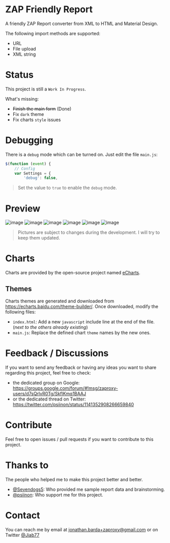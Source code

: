 # ZAP Friendly Report

A friendly ZAP Report converter from XML to HTML and Material Design.

The following import methods are supported:

* URL
* File upload
* XML string

# Status

This project is still a `Work In Progress`.

What's missing:

* ~~Finish the main form~~ (Done)
* Fix `dark` theme
* Fix charts `style` issues

# Debugging

There is a `debug` mode which can be turned on. Just edit the file `main.js`:

```javascript
$(function (event) {
	// Config
	var Settings = {
		'debug': false,
```

> Set the value to `true` to enable the `debug` mode.

# Preview

![image](https://user-images.githubusercontent.com/9881407/60761913-7a886680-a053-11e9-9903-29deeeab3533.png)
![image](https://user-images.githubusercontent.com/9881407/60761921-98ee6200-a053-11e9-95c6-8b7095a579ce.png)
![image](https://user-images.githubusercontent.com/9881407/60761926-bae7e480-a053-11e9-9e58-e505310ace11.png)
![image](https://user-images.githubusercontent.com/9881407/60761936-d0f5a500-a053-11e9-8e2a-a9679c120886.png)
![image](https://user-images.githubusercontent.com/9881407/60761939-f1bdfa80-a053-11e9-9908-0d972d6379e7.png)
![image](https://user-images.githubusercontent.com/9881407/60761951-524d3780-a054-11e9-800e-1e4c1bffebea.png)

> Pictures are subject to changes during the development. I will try to keep them updated.

# Charts

Charts are provided by the open-source project named [eCharts](https://echarts.apache.org).

## Themes

Charts themes are generated and downloaded from https://echarts.baidu.com/theme-builder/. Once downloaded, modify the following files:

* `index.html`: Add a new `javascript` include line at the end of the file. (_next to the others already existing_)
* `main.js`: Replace the defined chart `theme` names by the new ones.

# Feedback / Discussions

If you want to send any feedback or having any ideas you want to share regarding this project, feel free to check:

* the dedicated group on Google: https://groups.google.com/forum/#!msg/zaproxy-users/d7sQrlvR0Tg/SkflKmq1BAAJ
* or the dedicated thread on Twitter: https://twitter.com/psiinon/status/1141352908266659840

# Contribute

Feel free to open issues / pull requests if you want to contribute to this project.

# Thanks to

The people who helped me to make this project better and better.

* [@Sevendogs5](https://twitter.com/Sevendogs5): Who provided me sample report data and brainstorming.
* [@psiinon](https://twitter.com/psiinon): Who support me for this project.

# Contact

You can reach me by email at jonathan.barda+zaproxy@gmail.com or on Twitter [@Jiab77](https://twitter.com/Jiab77)
